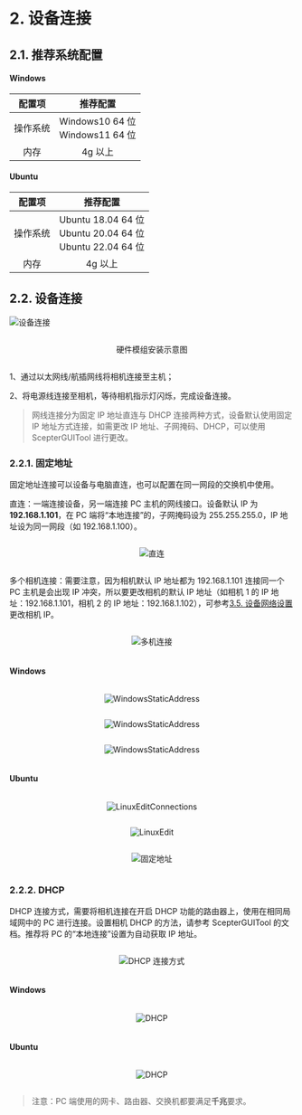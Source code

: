 # 2. 设备连接

## 2.1. 推荐系统配置

<!-- tabs:start -->

#### **Windows**

| **配置项** |            **推荐配置**             |
| :--------: | :---------------------------------: |
|  操作系统  | Windows10 64 位</br>Windows11 64 位 |
|    内存    |               4g 以上               |

#### **Ubuntu**

| **配置项** |                           **推荐配置**                           |
| :--------: | :--------------------------------------------------------------: |
|  操作系统  | Ubuntu 18.04 64 位</br>Ubuntu 20.04 64 位</br>Ubuntu 22.04 64 位 |
|    内存    |                             4g 以上                              |

<!-- tabs:end -->

## 2.2. 设备连接

![设备连接](pic/DeviceConnection.png)

<div class="center">

硬件模组安装示意图

</div>

1、通过以太网线/航插网线将相机连接至主机；

2、将电源线连接至相机，等待相机指示灯闪烁，完成设备连接。

> 网线连接分为固定 IP 地址直连与 DHCP 连接两种方式，设备默认使用固定 IP 地址方式连接，如需更改 IP 地址、子网掩码、DHCP，可以使用 ScepterGUITool 进行更改。

### 2.2.1. 固定地址

固定地址连接可以设备与电脑直连，也可以配置在同一网段的交换机中使用。

直连：一端连接设备，另一端连接 PC 主机的网线接口。设备默认 IP 为 **192.168.1.101**，在 PC 端将“本地连接”的，子网掩码设为 255.255.255.0，IP 地址设为同一网段（如 192.168.1.100）。

<div class="center">

![直连](pic/DirectConnection-NoSwitchboard.png)

</div>

多个相机连接：需要注意，因为相机默认 IP 地址都为 192.168.1.101 连接同一个 PC 主机是会出现 IP 冲突，所以要更改相机的默认 IP 地址（如相机 1 的 IP 地址：192.168.1.101，相机 2 的 IP 地址：192.168.1.102），可参考[3.5. 设备网络设置](/zh-cn/ScepterGUITool/FunctionIntroduction#_35-设备网络设置)更改相机 IP。

<div class="center">

![多机连接](pic/Multi-CarmeraConnection.png)

</div>
<!-- tabs:start -->

#### **Windows**

<div class="center">

![WindowsStaticAddress](pic/WindowsStaticAddress1.png)

</div>

<div class="center">

![WindowsStaticAddress](pic/WindowsStaticAddress2.png)

</div>

<div class="center">

![WindowsStaticAddress](pic/WindowsStaticAddress3.png)

</div>

#### **Ubuntu**

<div class="center">

![LinuxEditConnections](pic/LinuxEditConnections1.png)

</div>

<div class="center">

![LinuxEdit](pic/LinuxEdit2.png)

</div>

<div class="center">

![固定地址](pic/LinuxStaticAddress3.png)

</div>

<!-- tabs:end -->

### 2.2.2. DHCP

DHCP 连接方式，需要将相机连接在开启 DHCP 功能的路由器上，使用在相同局域网中的 PC 进行连接。设置相机 DHCP 的方法，请参考 ScepterGUITool 的文档。推荐将 PC 的“本地连接”设置为自动获取 IP 地址。

<div class="center">

![DHCP 连接方式](pic/DHCP-CarmeraConnection.png)

</div>

<!-- tabs:start -->

#### **Windows**

<div class="center">

![DHCP](pic/WindowsDHCP.png)

</div>

#### **Ubuntu**

<div class="center">

![DHCP](pic/LinuxDHCP1.png)

</div>

<!-- tabs:end -->

> 注意：PC 端使用的网卡、路由器、交换机都要满足**千兆**要求。

<style>
.center
{
  width: auto;
  display: table;
  margin-left: auto;
  margin-right: auto;
}
</style>
